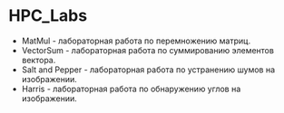 # HPC_Labs

- MatMul - лабораторная работа по перемножению матриц.
- VectorSum - лабораторная работа по суммированию элементов вектора.
- Salt and Pepper - лабораторная работа по устранению шумов на изображении.
- Harris - лабораторная работа по обнаружению углов на изображении.
